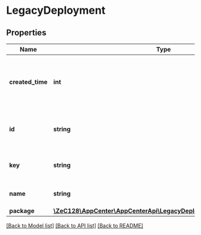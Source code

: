 # LegacyDeployment

## Properties
Name | Type | Description | Notes
------------ | ------------- | ------------- | -------------
**created_time** | **int** | Time at which the deployment was created as a Unix timestamp. | [optional] 
**id** | **string** | The ID of the deployment (internal use only). | [optional] 
**key** | **string** | Deployment key (aka Deployment Id) | [optional] 
**name** | **string** | Updated deployment name | 
**package** | [**\ZeC128\AppCenter\AppCenterApi\LegacyDeploymentsResponsePackage**](LegacyDeploymentsResponsePackage.md) |  | [optional] 

[[Back to Model list]](../README.md#documentation-for-models) [[Back to API list]](../README.md#documentation-for-api-endpoints) [[Back to README]](../README.md)


